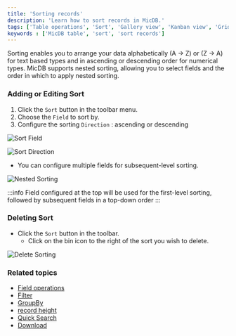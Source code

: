 ```yaml
---
title: 'Sorting records'
description: 'Learn how to sort records in MicDB.'
tags: ['Table operations', 'Sort', 'Gallery view', 'Kanban view', 'Grid view']
keywords : ['MicDB table', 'sort', 'sort records']
---
```



Sorting enables you to arrange your data alphabetically (A → Z) or (Z → A) for text based types and in ascending or descending order for numerical types. MicDB supports nested sorting, allowing you to select fields and the order in which to apply nested sorting. 

### Adding or Editing Sort

1. Click the `Sort` button in the toolbar menu.
2. Choose the `Field` to sort by.
3. Configure the sorting `Direction` : ascending or descending

![Sort Field](/img/v2/table-operations/sort-1.png)

![Sort Direction](/img/v2/table-operations/sort-2.png)

- You can configure multiple fields for subsequent-level sorting.

![Nested Sorting](/img/v2/table-operations/sort-3.png)

:::info
Field configured at the top will be used for the first-level sorting, followed by subsequent fields in a top-down order
:::

### Deleting Sort

- Click the `Sort` button in the toolbar.
  - Click on the bin icon to the right of the sort you wish to delete.

![Delete Sorting](/img/v2/table-operations/sort-4.png)

### Related topics
- [Field operations](field-operations)
- [Filter](filter)
- [GroupBy](group-by)
- [record height](row-height)
- [Quick Search](search)
- [Download](download)
